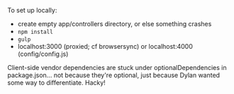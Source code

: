 To set up locally:

- create empty app/controllers directory, or else something crashes
- `npm install`
- `gulp`
- localhost:3000 (proxied; cf browsersync) or localhost:4000 (config/config.js)

Client-side vendor dependencies are stuck under optionalDependencies in package.json... not because they're optional, just because Dylan wanted some way to differentiate. Hacky!
